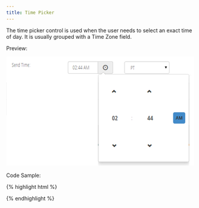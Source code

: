 ```yaml
---
title: Time Picker
---
```


The time picker control is used when the user needs to select an exact time of day. It is usually grouped with a Time Zone field.

Preview:

![Time Picker](/assets/img/elements/timepicker.png)

Code Sample:

{% highlight html %}
<!-- No Code Sample Yet -->
{% endhighlight %}

